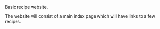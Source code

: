 Basic recipe website.

The website will consist of a main index page which will have links to a few recipes.
